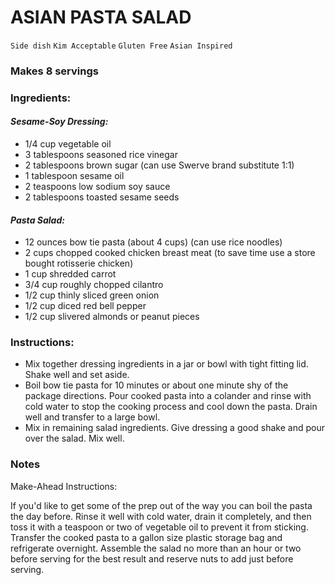 # ASIAN PASTA SALAD

`Side dish` `Kim Acceptable` `Gluten Free` `Asian Inspired`

### Makes 8 servings

### Ingredients:

#### _Sesame-Soy Dressing:_

- 1/4 cup vegetable oil
- 3 tablespoons seasoned rice vinegar
- 2 tablespoons brown sugar (can use Swerve brand substitute 1:1)
- 1 tablespoon sesame oil
- 2 teaspoons low sodium soy sauce
- 2 tablespoons toasted sesame seeds

#### _Pasta Salad:_

- 12 ounces bow tie pasta (about 4 cups) (can use rice noodles)
- 2 cups chopped cooked chicken breast meat (to save time use a store bought rotisserie chicken)
- 1 cup shredded carrot
- 3/4 cup roughly chopped cilantro
- 1/2 cup thinly sliced green onion
- 1/2 cup diced red bell pepper
- 1/2 cup slivered almonds or peanut pieces

### Instructions:

- Mix together dressing ingredients in a jar or bowl with tight fitting lid. Shake well and set aside.
- Boil bow tie pasta for 10 minutes or about one minute shy of the package directions. Pour cooked pasta into a colander and rinse with cold water to stop the cooking process and cool down the pasta. Drain well and transfer to a large bowl. 
- Mix in remaining salad ingredients. Give dressing a good shake and pour over the salad. Mix well.

### Notes

Make-Ahead Instructions:

If you'd like to get some of the prep out of the way you can boil the pasta the day before. Rinse it well with cold water, drain it completely, and then toss it with a teaspoon or two of vegetable oil to prevent it from sticking. Transfer the cooked pasta to a gallon size plastic storage bag and refrigerate overnight. Assemble the salad no more than an hour or two before serving for the best result and reserve nuts to add just before serving.
